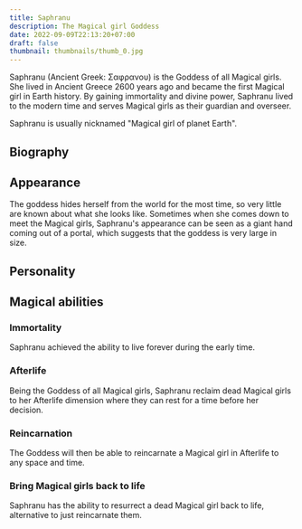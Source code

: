 ```yaml
---
title: Saphranu
description: The Magical girl Goddess
date: 2022-09-09T22:13:20+07:00
draft: false
thumbnail: thumbnails/thumb_0.jpg
---
```

Saphranu (Ancient Greek: Σαφρανου) is the Goddess of all Magical girls. She lived in Ancient Greece 2600 years ago and became the first Magical girl in Earth history. By gaining immortality and divine power, Saphranu lived to the modern time and serves Magical girls as their guardian and overseer.

Saphranu is usually nicknamed "Magical girl of planet Earth".
## Biography

## Appearance
The goddess hides herself from the world for the most time, so very little are known about what she looks like. Sometimes when she comes down to meet the Magical girls, Saphranu's appearance can be seen as a giant hand coming out of a portal, which suggests that the goddess is very large in size.
## Personality

## Magical abilities
### Immortality
Saphranu achieved the ability to live forever during the early time.
### Afterlife
Being the Goddess of all Magical girls, Saphranu reclaim dead Magical girls to her Afterlife dimension where they can rest for a time before her decision.
### Reincarnation
The Goddess will then be able to reincarnate a Magical girl in Afterlife to any space and time.
### Bring Magical girls back to life
Saphranu has the ability to resurrect a dead Magical girl back to life, alternative to just reincarnate them.
